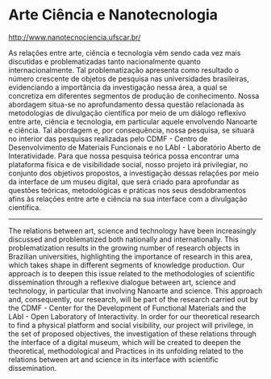 # Arte Ciência e Nanotecnologia

http://www.nanotecnociencia.ufscar.br/

As relações entre arte, ciência e tecnologia vêm sendo cada vez mais discutidas e problematizadas tanto nacionalmente quanto internacionalmente. Tal problematização apresenta como resultado o número crescente de objetos de pesquisa nas universidades brasileiras, evidenciando a importância da investigação nessa área, a qual se concretiza em diferentes segmentos de produção de conhecimento. Nossa abordagem situa-se no aprofundamento dessa questão relacionada às metodologias de divulgação científica por meio de um diálogo reflexivo entre arte, ciência e tecnologia, em particular aquele envolvendo Nanoarte e ciência. Tal abordagem e, por consequência, nossa pesquisa, se situará no interior das pesquisas realizadas pelo CDMF - Centro de Desenvolvimento de Materiais Funcionais e no LAbI - Laboratório Aberto de Interatividade. Para que nossa pesquisa teórica possa encontrar uma plataforma física e de visibilidade social, nosso projeto irá privilegiar, no conjunto dos objetivos propostos, a investigação dessas relações por meio da interface de um museu digital, que será criado para aprofundar as questões teóricas, metodológicas e práticas nos seus desdobramentos afins às relações entre arte e ciência na sua interface com a divulgação científica.

-----------------------------------------------------------------------------------------------------------

The relations between art, science and technology have been increasingly discussed and problematized both nationally and internationally. This problematization results in the growing number of research objects in Brazilian universities, highlighting the importance of research in this area, which takes shape in different segments of knowledge production. Our approach is to deepen this issue related to the methodologies of scientific dissemination through a reflexive dialogue between art, science and technology, in particular that involving Nanoarte and science. This approach and, consequently, our research, will be part of the research carried out by the CDMF - Center for the Development of Functional Materials and the LAbI - Open Laboratory of Interactivity. In order for our theoretical research to find a physical platform and social visibility, our project will privilege, in the set of proposed objectives, the investigation of these relations through the interface of a digital museum, which will be created to deepen the theoretical, methodological and Practices in its unfolding related to the relations between art and science in its interface with scientific dissemination.

